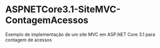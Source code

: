 # ASPNETCore3.1-SiteMVC-ContagemAcessos
Exemplo de implementação de um site MVC em ASP.NET Core 3.1 para contagem de acessos 
